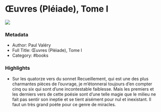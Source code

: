 # Œuvres (Pléiade), Tome I

![](https://readwise-assets.s3.amazonaws.com/static/images/default-book-icon-4.11327a2af05a.png)

### Metadata

- Author: Paul Valéry
- Full Title: Œuvres (Pléiade), Tome I
- Category: #books

### Highlights

- Sur les quatorze vers du sonnet Recueillement, qui est une des plus charmantes pièces de l’ouvrage, je m’étonnerai toujours d’en compter cinq ou six qui sont d’une incontestable faiblesse. Mais les premiers et les derniers vers de cette poésie sont d’une telle magie que le milieu ne fait pas sentir son ineptie et se tient aisément pour nul et inexistant. Il faut un très grand poète pour ce genre de miracles.
